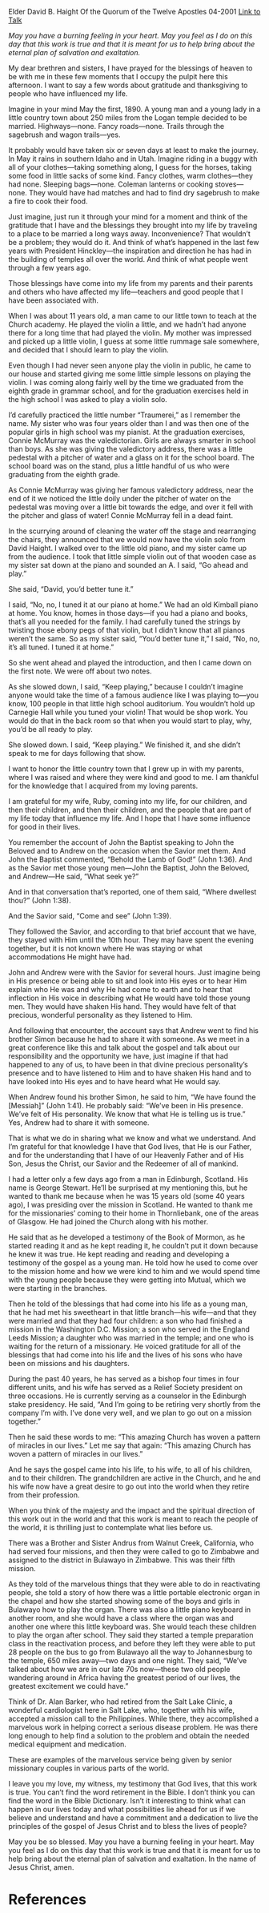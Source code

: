 Elder David B. Haight
Of the Quorum of the Twelve Apostles
04-2001
[Link to Talk](https://www.churchofjesuschrist.org/study/general-conference/2001/04/gratitude-and-service?lang=eng)

_May you have a burning feeling in your heart. May you feel as I do on this day that this work is true and that it is meant for us to help bring about the eternal plan of salvation and exaltation._

My dear brethren and sisters, I have prayed for the blessings of heaven to be with me in these few moments that I occupy the pulpit here this afternoon. I want to say a few words about gratitude and thanksgiving to people who have influenced my life.

Imagine in your mind May the first, 1890. A young man and a young lady in a little country town about 250 miles from the Logan temple decided to be married. Highways—none. Fancy roads—none. Trails through the sagebrush and wagon trails—yes.

It probably would have taken six or seven days at least to make the journey. In May it rains in southern Idaho and in Utah. Imagine riding in a buggy with all of your clothes—taking something along, I guess for the horses, taking some food in little sacks of some kind. Fancy clothes, warm clothes—they had none. Sleeping bags—none. Coleman lanterns or cooking stoves—none. They would have had matches and had to find dry sagebrush to make a fire to cook their food.

Just imagine, just run it through your mind for a moment and think of the gratitude that I have and the blessings they brought into my life by traveling to a place to be married a long ways away. Inconvenience? That wouldn’t be a problem; they would do it. And think of what’s happened in the last few years with President Hinckley—the inspiration and direction he has had in the building of temples all over the world. And think of what people went through a few years ago.

Those blessings have come into my life from my parents and their parents and others who have affected my life—teachers and good people that I have been associated with.

When I was about 11 years old, a man came to our little town to teach at the Church academy. He played the violin a little, and we hadn’t had anyone there for a long time that had played the violin. My mother was impressed and picked up a little violin, I guess at some little rummage sale somewhere, and decided that I should learn to play the violin.

Even though I had never seen anyone play the violin in public, he came to our house and started giving me some little simple lessons on playing the violin. I was coming along fairly well by the time we graduated from the eighth grade in grammar school, and for the graduation exercises held in the high school I was asked to play a violin solo.

I’d carefully practiced the little number “Traumerei,” as I remember the name. My sister who was four years older than I and was then one of the popular girls in high school was my pianist. At the graduation exercises, Connie McMurray was the valedictorian. Girls are always smarter in school than boys. As she was giving the valedictory address, there was a little pedestal with a pitcher of water and a glass on it for the school board. The school board was on the stand, plus a little handful of us who were graduating from the eighth grade.

As Connie McMurray was giving her famous valedictory address, near the end of it we noticed the little doily under the pitcher of water on the pedestal was moving over a little bit towards the edge, and over it fell with the pitcher and glass of water! Connie McMurray fell in a dead faint.

In the scurrying around of cleaning the water off the stage and rearranging the chairs, they announced that we would now have the violin solo from David Haight. I walked over to the little old piano, and my sister came up from the audience. I took that little simple violin out of that wooden case as my sister sat down at the piano and sounded an A. I said, “Go ahead and play.”

She said, “David, you’d better tune it.”

I said, “No, no, I tuned it at our piano at home.” We had an old Kimball piano at home. You know, homes in those days—if you had a piano and books, that’s all you needed for the family. I had carefully tuned the strings by twisting those ebony pegs of that violin, but I didn’t know that all pianos weren’t the same. So as my sister said, “You’d better tune it,” I said, “No, no, it’s all tuned. I tuned it at home.”

So she went ahead and played the introduction, and then I came down on the first note. We were off about two notes.

As she slowed down, I said, “Keep playing,” because I couldn’t imagine anyone would take the time of a famous audience like I was playing to—you know, 100 people in that little high school auditorium. You wouldn’t hold up Carnegie Hall while you tuned your violin! That would be shop work. You would do that in the back room so that when you would start to play, why, you’d be all ready to play.

She slowed down. I said, “Keep playing.” We finished it, and she didn’t speak to me for days following that show.

I want to honor the little country town that I grew up in with my parents, where I was raised and where they were kind and good to me. I am thankful for the knowledge that I acquired from my loving parents.

I am grateful for my wife, Ruby, coming into my life, for our children, and then their children, and then their children, and the people that are part of my life today that influence my life. And I hope that I have some influence for good in their lives.

You remember the account of John the Baptist speaking to John the Beloved and to Andrew on the occasion when the Savior met them. And John the Baptist commented, “Behold the Lamb of God!” (John 1:36). And as the Savior met those young men—John the Baptist, John the Beloved, and Andrew—He said, “What seek ye?”

And in that conversation that’s reported, one of them said, “Where dwellest thou?” (John 1:38).

And the Savior said, “Come and see” (John 1:39).

They followed the Savior, and according to that brief account that we have, they stayed with Him until the 10th hour. They may have spent the evening together, but it is not known where He was staying or what accommodations He might have had.

John and Andrew were with the Savior for several hours. Just imagine being in His presence or being able to sit and look into His eyes or to hear Him explain who He was and why He had come to earth and to hear that inflection in His voice in describing what He would have told those young men. They would have shaken His hand. They would have felt of that precious, wonderful personality as they listened to Him.

And following that encounter, the account says that Andrew went to find his brother Simon because he had to share it with someone. As we meet in a great conference like this and talk about the gospel and talk about our responsibility and the opportunity we have, just imagine if that had happened to any of us, to have been in that divine precious personality’s presence and to have listened to Him and to have shaken His hand and to have looked into His eyes and to have heard what He would say.

When Andrew found his brother Simon, he said to him, “We have found the [Messiah]” (John 1:41). He probably said: “We’ve been in His presence. We’ve felt of His personality. We know that what He is telling us is true.” Yes, Andrew had to share it with someone.

That is what we do in sharing what we know and what we understand. And I’m grateful for that knowledge I have that God lives, that He is our Father, and for the understanding that I have of our Heavenly Father and of His Son, Jesus the Christ, our Savior and the Redeemer of all of mankind.

I had a letter only a few days ago from a man in Edinburgh, Scotland. His name is George Stewart. He’ll be surprised at my mentioning this, but he wanted to thank me because when he was 15 years old (some 40 years ago), I was presiding over the mission in Scotland. He wanted to thank me for the missionaries’ coming to their home in Thornliebank, one of the areas of Glasgow. He had joined the Church along with his mother.

He said that as he developed a testimony of the Book of Mormon, as he started reading it and as he kept reading it, he couldn’t put it down because he knew it was true. He kept reading and reading and developing a testimony of the gospel as a young man. He told how he used to come over to the mission home and how we were kind to him and we would spend time with the young people because they were getting into Mutual, which we were starting in the branches.

Then he told of the blessings that had come into his life as a young man, that he had met his sweetheart in that little branch—his wife—and that they were married and that they had four children: a son who had finished a mission in the Washington D.C. Mission; a son who served in the England Leeds Mission; a daughter who was married in the temple; and one who is waiting for the return of a missionary. He voiced gratitude for all of the blessings that had come into his life and the lives of his sons who have been on missions and his daughters.

During the past 40 years, he has served as a bishop four times in four different units, and his wife has served as a Relief Society president on three occasions. He is currently serving as a counselor in the Edinburgh stake presidency. He said, “And I’m going to be retiring very shortly from the company I’m with. I’ve done very well, and we plan to go out on a mission together.”

Then he said these words to me: “This amazing Church has woven a pattern of miracles in our lives.” Let me say that again: “This amazing Church has woven a pattern of miracles in our lives.”

And he says the gospel came into his life, to his wife, to all of his children, and to their children. The grandchildren are active in the Church, and he and his wife now have a great desire to go out into the world when they retire from their profession.

When you think of the majesty and the impact and the spiritual direction of this work out in the world and that this work is meant to reach the people of the world, it is thrilling just to contemplate what lies before us.

There was a Brother and Sister Andrus from Walnut Creek, California, who had served four missions, and then they were called to go to Zimbabwe and assigned to the district in Bulawayo in Zimbabwe. This was their fifth mission.

As they told of the marvelous things that they were able to do in reactivating people, she told a story of how there was a little portable electronic organ in the chapel and how she started showing some of the boys and girls in Bulawayo how to play the organ. There was also a little piano keyboard in another room, and she would have a class where the organ was and another one where this little keyboard was. She would teach these children to play the organ after school. They said they started a temple preparation class in the reactivation process, and before they left they were able to put 28 people on the bus to go from Bulawayo all the way to Johannesburg to the temple, 650 miles away—two days and one night. They said, “We’ve talked about how we are in our late 70s now—these two old people wandering around in Africa having the greatest period of our lives, the greatest excitement we could have.”

Think of Dr. Alan Barker, who had retired from the Salt Lake Clinic, a wonderful cardiologist here in Salt Lake, who, together with his wife, accepted a mission call to the Philippines. While there, they accomplished a marvelous work in helping correct a serious disease problem. He was there long enough to help find a solution to the problem and obtain the needed medical equipment and medication.

These are examples of the marvelous service being given by senior missionary couples in various parts of the world.

I leave you my love, my witness, my testimony that God lives, that this work is true. You can’t find the word retirement in the Bible. I don’t think you can find the word in the Bible Dictionary. Isn’t it interesting to think what can happen in our lives today and what possibilities lie ahead for us if we believe and understand and have a commitment and a dedication to live the principles of the gospel of Jesus Christ and to bless the lives of people?

May you be so blessed. May you have a burning feeling in your heart. May you feel as I do on this day that this work is true and that it is meant for us to help bring about the eternal plan of salvation and exaltation. In the name of Jesus Christ, amen.

# References
